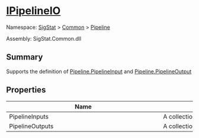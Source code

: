 # [IPipelineIO](./IPipelineIO.md)

Namespace: [SigStat]() > [Common](./../README.md) > [Pipeline](./README.md)

Assembly: SigStat.Common.dll

## Summary
Supports the definition of [Pipeline.PipelineInput](https://github.com/hargitomi97/sigstat/blob/master/docs/md/SigStat/Common/Pipeline/PipelineInput.md) and [Pipeline.PipelineOutput](https://github.com/hargitomi97/sigstat/blob/master/docs/md/SigStat/Common/Pipeline/PipelineOutput.md)

## Properties

| Name | Summary | 
| --- | --- | 
| PipelineInputs<div style="width: 400px">| A collection of inputs for the pipeline elements<div style="width: 400px">| <br>
| PipelineOutputs<div style="width: 400px">| A collection of outputs for the pipeline elements<div style="width: 400px">| <br>


